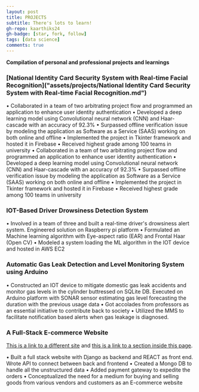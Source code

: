 ```yaml
---
layout: post
title: PROJECTS
subtitle: There's lots to learn!
gh-repo: kaarthiks24
gh-badge: [star, fork, follow]
tags: [data science]
comments: true
---
```


**Compilation of personal and professional projects and learnings**


### [National Identity Card Security System with Real-time Facial Recognition]("assets/projects/National Identity Card Security System with Real-time Facial Recognition.md")

• Collaborated in a team of two arbitrating project flow and programmed an application to enhance user identity authentication
• Developed a deep learning model using Convolutional neural network (CNN) and Haar-cascade with an accuracy of 92.3%
• Surpassed offline verification issue by modeling the application as Software as a Service (SAAS) working on both online and offline
• Implemented the project in Tkinter framework and hosted it in Firebase
• Received highest grade among 100 teams in university
• Collaborated in a team of two arbitrating project flow and programmed an application to enhance user identity authentication • Developed a deep learning model using Convolutional neural network (CNN) and Haar-cascade with an accuracy of 92.3% • Surpassed offline verification issue by modeling the application as Software as a Service (SAAS) working on both online and offline • Implemented the project in Tkinter framework and hosted it in Firebase • Received highest grade among 100 teams in university


### IOT-Based Driver Drowsiness Detection System

• Involved in a team of three and built a real-time driver's drowsiness alert system. Engineered solution on Raspberry pi platform
• Formulated an Machine learning algorithm with Eye-aspect ratio (EAR) and Frontal Haar (Open CV)
• Modeled a system loading the ML algorithm in the IOT device and hosted in AWS EC2

### Automatic Gas Leak Detection and Level Monitoring System using Arduino

• Constructed an IOT device to mitigate domestic gas leak accidents and monitor gas levels in the cylinder buttressed on SQLite DB. Executed on Arduino platform with SONAR sensor estimating gas level forecasting the duration with the previous usage data
• Got accolades from professors as an essential initiative to contribute back to society
• Utilized the MMS to facilitate notification based alerts when gas leakage is diagnosed.


### A Full-Stack E-commerce Website

[This is a link to a different site](https://deanattali.com/) and [this is a link to a section inside this page](#local-urls).

• Built a full stack website with Django as backend and REACT as front end. Wrote API to connect between back and frontend
• Created a Mongo DB to handle all the unstructured data
• Added payment gateway to expedite the orders
• Conceptualized the need for a medium for buying and selling goods from various vendors and customers as an E-commerce website
 
